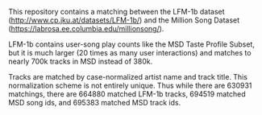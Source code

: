 This repository contains a matching between the LFM-1b dataset (http://www.cp.jku.at/datasets/LFM-1b/) and the Million Song Dataset (https://labrosa.ee.columbia.edu/millionsong/).

LFM-1b contains user-song play counts like the MSD Taste Profile Subset, but it is much larger (20 times as many user interactions) and matches to nearly 700k tracks in MSD instead of 380k.

Tracks are matched by case-normalized artist name and track title. This normalization scheme is not entirely unique. Thus while there are 630931 matchings, there are 664880 matched LFM-1b tracks, 694519 matched MSD song ids, and 695383 matched MSD track ids.
